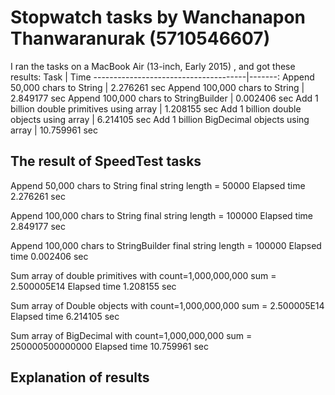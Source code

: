 # Stopwatch tasks by Wanchanapon Thanwaranurak (5710546607)
I ran the tasks on a MacBook Air (13-inch, Early 2015) , and got
these results:
Task | Time
--------------------------------------|-------:
Append 50,000 chars to String | 2.276261 sec
Append 100,000 chars to String | 2.849177 sec
Append 100,000 chars to StringBuilder | 0.002406 sec
Add 1 billion double primitives using array | 1.208155 sec
Add 1 billion double objects using array | 6.214105 sec
Add 1 billion BigDecimal objects using array | 10.759961 sec

## The result of SpeedTest tasks
Append 50,000 chars to String
final string length = 50000
Elapsed time 2.276261 sec

Append 100,000 chars to String
final string length = 100000
Elapsed time 2.849177 sec

Append 100,000 chars to StringBuilder
final string length = 100000
Elapsed time 0.002406 sec

Sum array of double primitives with count=1,000,000,000
sum = 2.500005E14
Elapsed time 1.208155 sec

Sum array of Double objects with count=1,000,000,000
sum = 2.500005E14
Elapsed time 6.214105 sec

Sum array of BigDecimal with count=1,000,000,000
sum = 250000500000000
Elapsed time 10.759961 sec

## Explanation of results
